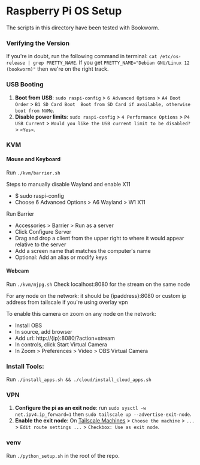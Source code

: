 # Raspberry Pi OS Setup
The scripts in this directory have been tested with Bookworm.

### Verifying the Version
If you're in doubt, run the following command in terminal: `cat /etc/os-release | grep PRETTY_NAME`. If you get `PRETTY_NAME="Debian GNU/Linux 12 (bookworm)"` then we're on the right track.

### USB Booting
1. **Boot from USB**: `sudo raspi-config` > `6 Advanced Options` > `A4 Boot Order` > `B1 SD Card Boot  Boot from SD Card if available, otherwise boot from NVMe`.
2. **Disable power limits**: `sudo raspi-config` > `4 Performance Options` > `P4 USB Current` > `Would you like the USB current limit to be disabled?` > `<Yes>`.

### KVM

#### Mouse and Keyboard

Run `./kvm/barrier.sh`

Steps to manually disable Wayland and enable X11
- $ sudo raspi-config
- Choose 6 Advanced Options > A6 Wayland > W1 X11

Run Barrier
- Accessories > Barrier > Run as a server
- Click Configure Server
- Drag and drop a client from the upper right to where it would appear relative to the server
- Add a screen name that matches the computer's name
- Optional: Add an alias or modify keys

#### Webcam

Run `./kvm/mjpg.sh`
Check localhost:8080 for the stream on the same node

For any node on the network: it should be {ipaddress}:8080 or custom ip address from tailscale if you're using overlay vpn

To enable this camera on zoom on any node on the network:
- Install OBS
- In source, add browser
- Add url: http://{ip}:8080/?action=stream
- In controls, click Start Virtual Camera
- In Zoom > Preferences > Video > OBS Virtual Camera

### Install Tools:
Run `./install_apps.sh && ./cloud/install_cloud_apps.sh`

### VPN
1. **Configure the pi as an exit node**: run `sudo sysctl -w net.ipv4.ip_forward=1` then `sudo tailscale up --advertise-exit-node`.
2. **Enable the exit node**: On [Tailscale Machines](https://login.tailscale.com/admin/machines) > `Choose the machine` > `...` > `Edit route settings ...` > `Checkbox: Use as exit node`.

### venv
Run `./python_setup.sh` in the root of the repo.